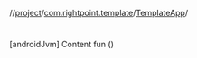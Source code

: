 //[project](../../index.md)/[com.rightpoint.template](../index.md)/[TemplateApp](index.md)/[<init>](-init-.md)



# <init>
[androidJvm]
Content
fun [<init>](-init-.md)()

